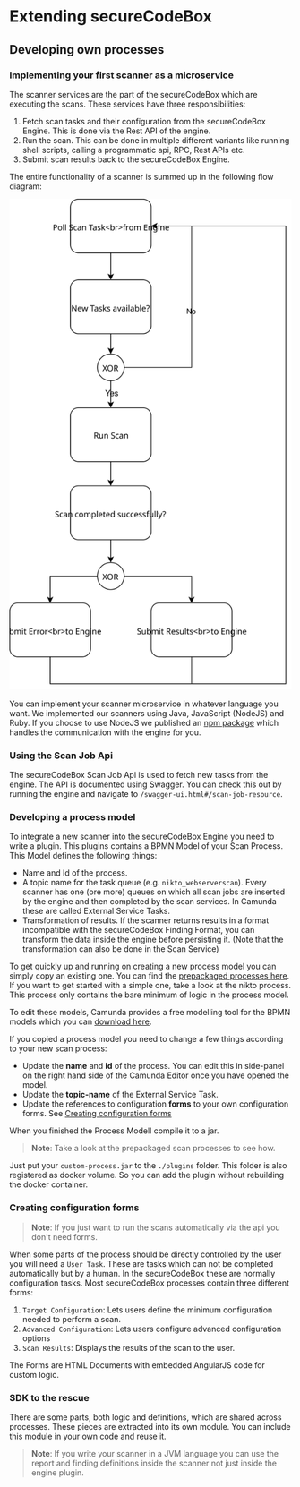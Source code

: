 # Extending secureCodeBox

## Developing own processes

### Implementing your first scanner as a microservice

The scanner services are the part of the secureCodeBox which are executing the scans. These services have three responsibilities:

1. Fetch scan tasks and their configuration from the secureCodeBox Engine. This is done via the Rest API of the engine.
2. Run the scan. This can be done in multiple different variants like running shell scripts, calling a programmatic api, RPC, Rest APIs etc.
3. Submit scan results back to the secureCodeBox Engine.

The entire functionality of a scanner is summed up in the following flow diagram:

![Scanner functionality](../resources/scanner-functionality.svg "Scanner functionality flow diagram")

You can implement your scanner microservice in whatever language you want. We implemented our scanners using Java, JavaScript (NodeJS) and Ruby. If you choose to use NodeJS we published an [npm package](https://www.npmjs.com/package/@securecodebox/scanner-scaffolding) which handles the communication with the engine for you.

### Using the Scan Job Api

The secureCodeBox Scan Job Api is used to fetch new tasks from the engine.
The API is documented using Swagger. You can check this out by running the engine and navigate to `/swagger-ui.html#/scan-job-resource`.

### Developing a process model

To integrate a new scanner into the secureCodeBox Engine you need to write a plugin. This plugins contains a BPMN Model of your Scan Process. This Model defines the following things:

* Name and Id of the process.
* A topic name for the task queue (e.g. `nikto_webserverscan`). Every scanner has one (ore more) queues on which all scan jobs are inserted by the engine and then completed by the scan services. In Camunda these are called External Service Tasks.
* Transformation of results. If the scanner returns results in a format incompatible with the secureCodeBox Finding Format, you can transform the data inside the engine before persisting it. (Note that the transformation can also be done in the Scan Service)

To get quickly up and running on creating a new process model you can simply copy an existing one. You can find the [prepackaged processes here](https://github.com/secureCodeBox/engine/tree/master/scb-scanprocesses). If you want to get started with a simple one, take a look at the nikto process. This process only contains the bare minimum of logic in the process model. 

To edit these models, Camunda provides a free modelling tool for the BPMN models which you can [download here](https://camunda.com/download/modeler/).

If you copied a process model you need to change a few things according to your new scan process:

* Update the **name** and **id** of the process. You can edit this in side-panel on the right hand side of the Camunda Editor once you have opened the model.
* Update the **topic-name** of the External Service Task.
* Update the references to configuration **forms** to your own configuration forms. See [Creating configuration forms](#configforms)

When you finished the Process Modell compile it to a jar. 
> **Note**: Take a look at the prepackaged scan processes to see how.

Just put your `custom-process.jar` to the `./plugins` folder. This folder is also registered as docker volume. So you can add the plugin without rebuilding the docker container.

### <a name="configforms"></a>Creating configuration forms

> **Note**: If you just want to run the scans automatically via the api you don't need forms.

When some parts of the process should be directly controlled by the user you will need a `User Task`. These are tasks which can not be completed automatically but by a human. In the secureCodeBox these are normally configuration tasks. Most secureCodeBox processes contain three different forms:

1. `Target Configuration`: Lets users define the minimum configuration needed to perform a scan.
2. `Advanced Configuration`: Lets users configure advanced configuration options
3. `Scan Results`: Displays the results of the scan to the user.

The Forms are HTML Documents with embedded AngularJS code for custom logic.

### SDK to the rescue

There are some parts, both logic and definitions, which are shared across processes. These pieces are extracted into its own module. You can include this module in your own code and reuse it.

> **Note**: If you write your scanner in a JVM language you can use the report and finding definitions inside the scanner not just inside the engine plugin.
